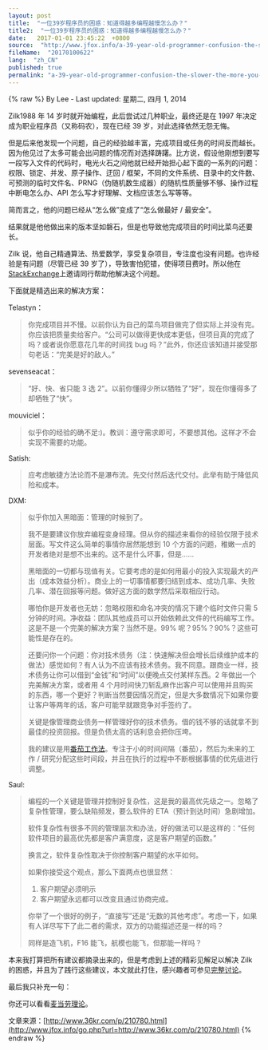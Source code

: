 ```yaml
---
layout: post
title:  "一位39岁程序员的困惑：知道得越多编程越慢怎么办？"
title2:  "一位39岁程序员的困惑：知道得越多编程越慢怎么办？"
date:   2017-01-01 23:45:22  +0800
source:  "http://www.jfox.info/a-39-year-old-programmer-confusion-the-slower-the-more-you-know-how-to-do-programming.html"
fileName:  "20170100622"
lang:  "zh_CN"
published: true
permalink: "a-39-year-old-programmer-confusion-the-slower-the-more-you-know-how-to-do-programming.html"
---
```

{% raw %}
By Lee - Last updated: 星期二, 四月 1, 2014

Zilk1988 年 14 岁时就开始编程，此后尝试过几种职业，最终还是在 1997 年决定成为职业程序员（又称码农），现在已经 39 岁，对此选择依然无怨无悔。

但是后来他发现一个问题，自己的经验越丰富，完成项目或任务的时间反而越长。因为他见过了太多可能会出问题的情况而对选择踌躇。比方说，假设他刚想到要写一段写入文件的代码时，电光火石之间他就已经开始担心起下面的一系列的问题：权限、锁定、并发、原子操作、迂回 / 框架，不同的文件系统、目录中的文件数、可预测的临时文件名、PRNG（伪随机数生成器）的随机性质量够不够、操作过程中断电怎么办、API 怎么写才好理解、文档应该怎么写等等。

简而言之，他的问题已经从“怎么做”变成了“怎么做最好 / 最安全”。

结果就是他他做出来的版本坚如磐石，但是也导致他完成项目的时间比菜鸟还要长。

Zilk 说，他自己精通算法、热爱数学，享受复杂项目，专注度也没有问题。也许经验是有问题（尽管已经 39 岁了），导致害怕犯错，使得项目费时。所以他在[StackExchange](http://www.jfox.info/go.php?url=http://programmers.stackexchange.com/questions/213708/overcoming-slow-problem-solving-due-to-increased-knowledge-of-what-might-go-wron)上邀请同行帮助他解决这个问题。

下面就是精选出来的解决方案：

Telastyn：

> 你完成项目并不慢。以前你认为自己的菜鸟项目做完了但实际上并没有完。你应该把质量卖给客户。“公司可以做得更快成本更低，但项目真的完成了吗？或者说你愿意花几年的时间找 bug 吗？”此外，你还应该知道并接受那句老话：“完美是好的敌人。”

sevenseacat：

> “好、快、省只能 3 选 2”。以前你懂得少所以牺牲了“好”，现在你懂得多了却牺牲了“快”。

mouviciel：

> 似乎你的经验的确不足:)。教训：遵守需求即可，不要想其他。这样才不会实现不需要的功能。

Satish:

> 应考虑敏捷方法论而不是瀑布流。先交付然后迭代交付。此举有助于降低风险和成本。

DXM:

> 似乎你加入黑暗面：管理的时候到了。
> 
> 我不是要建议你放弃编程变身经理。但从你的描述来看你的经验仅限于技术层面。写文件这么简单的事情你居然能想到 10 个方面的问题，稚嫩一点的开发者绝对是想不出来的。这不是什么坏事，但是……
> 
> 黑暗面的一切都与现值有关。它要考虑的是如何用最小的投入实现最大的产出（成本效益分析）。商业上的一切事情都要归结到成本、成功几率、失败几率、潜在回报等问题。做好这方面的数学然后采取相应行动。
> 
> 哪怕你是开发者也无妨：忽略权限和命名冲突的情况下建个临时文件只需 5 分钟的时间。净收益：团队其他成员可以开始依赖此文件的代码编写工作。这是不是一个完美的解决方案？当然不是。99% 呢？95%？90%？这些可能性是存在的。
> 
> 还要问你一个问题：你对技术债务（注：快速解决但会增长后续维护成本的做法）感觉如何？有人认为不应该有技术债务。我不同意。跟商业一样，技术债务让你可以借到“金钱”和“时间”以便晚点交付某样东西。2 年做出一个完美解决方案，或者用 4 个月时间快刀斩乱麻作出客户可以使用并且购买的东西，哪一个更好？判断当然要因情况而定，但是大多数情况下如果你要让客户等两年的话，客户可能早就跟竞争对手签约了。
> 
> 关键是像管理商业债务一样管理好你的技术债务。借的钱不够的话就拿不到最佳的投资回报。但是负债太高的话利息会把你压垮。
> 
> 我的建议是用[番茄工作法](http://www.jfox.info/go.php?url=http://zh.wikipedia.org/wiki/%E7%95%AA%E8%8C%84%E5%B7%A5%E4%BD%9C%E6%B3%95)。专注于小的时间间隔（番茄），然后为未来的工作 / 研究分配这些时间段，并且在执行的过程中不断根据事情的优先级进行调整。

Saul:

> 编程的一个关键是管理并控制好复杂性，这是我的最高优先级之一。忽略了复杂性管理，要么缺陷频发，要么软件的 ETA（预计到达时间）急剧增加。
> 
> 软件复杂性有很多不同的管理层次和办法，好的做法可以是这样的：“任何软件项目的最高优先都是客户满意度，这是客户期望的函数。”
> 
> 换言之，软件复杂性取决于你控制客户期望的水平如何。
> 
> 如果你接受这个观点，那么下面两点也很显然：
> 
> 1. 客户期望必须明示
> 2. 客户期望永远都可以改变且通过协商完成。
> 
> 
> 你举了一个很好的例子，“直接写”还是“无数的其他考虑”。考虑一下，如果有人详尽写下了此二者的需求，双方的功能描述还是一样的吗？
> 
> 同样是造飞机，F16 能飞，航模也能飞，但那能一样吗？

本来我打算把所有建议都摘录出来的，但是考虑到上述的精彩见解足以解决 Zilk 的困惑，并且为了践行这些建议，本文就此打住，感兴趣者可参见[完整讨论](http://www.jfox.info/go.php?url=http://programmers.stackexchange.com/questions/213708/overcoming-slow-problem-solving-due-to-increased-knowledge-of-what-might-go-wron)。

最后我只补充一句：

你还可以看看[麦当劳理论](http://www.jfox.info/go.php?url=http://www.36kr.com/p/203201.html)。

文章来源：[http://www.36kr.com/p/210780.html](http://www.jfox.info/go.php?url=http://www.36kr.com/p/210780.html)
{% endraw %}
